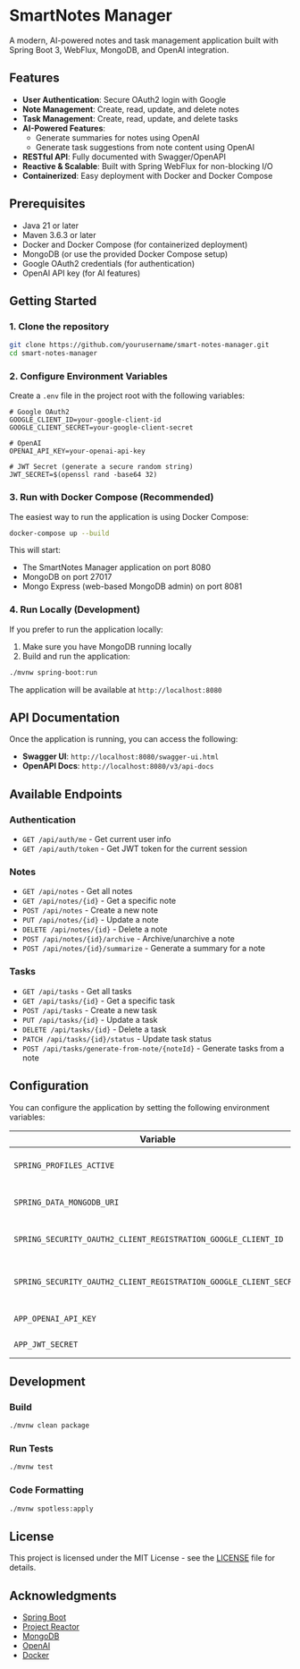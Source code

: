 # SmartNotes Manager

A modern, AI-powered notes and task management application built with Spring Boot 3, WebFlux, MongoDB, and OpenAI integration.

## Features

- **User Authentication**: Secure OAuth2 login with Google
- **Note Management**: Create, read, update, and delete notes
- **Task Management**: Create, read, update, and delete tasks
- **AI-Powered Features**:
  - Generate summaries for notes using OpenAI
  - Generate task suggestions from note content using OpenAI
- **RESTful API**: Fully documented with Swagger/OpenAPI
- **Reactive & Scalable**: Built with Spring WebFlux for non-blocking I/O
- **Containerized**: Easy deployment with Docker and Docker Compose

## Prerequisites

- Java 21 or later
- Maven 3.6.3 or later
- Docker and Docker Compose (for containerized deployment)
- MongoDB (or use the provided Docker Compose setup)
- Google OAuth2 credentials (for authentication)
- OpenAI API key (for AI features)

## Getting Started

### 1. Clone the repository

```bash
git clone https://github.com/yourusername/smart-notes-manager.git
cd smart-notes-manager
```

### 2. Configure Environment Variables

Create a `.env` file in the project root with the following variables:

```env
# Google OAuth2
GOOGLE_CLIENT_ID=your-google-client-id
GOOGLE_CLIENT_SECRET=your-google-client-secret

# OpenAI
OPENAI_API_KEY=your-openai-api-key

# JWT Secret (generate a secure random string)
JWT_SECRET=$(openssl rand -base64 32)
```

### 3. Run with Docker Compose (Recommended)

The easiest way to run the application is using Docker Compose:

```bash
docker-compose up --build
```

This will start:
- The SmartNotes Manager application on port 8080
- MongoDB on port 27017
- Mongo Express (web-based MongoDB admin) on port 8081

### 4. Run Locally (Development)

If you prefer to run the application locally:

1. Make sure you have MongoDB running locally
2. Build and run the application:

```bash
./mvnw spring-boot:run
```

The application will be available at `http://localhost:8080`

## API Documentation

Once the application is running, you can access the following:

- **Swagger UI**: `http://localhost:8080/swagger-ui.html`
- **OpenAPI Docs**: `http://localhost:8080/v3/api-docs`

## Available Endpoints

### Authentication

- `GET /api/auth/me` - Get current user info
- `GET /api/auth/token` - Get JWT token for the current session

### Notes

- `GET /api/notes` - Get all notes
- `GET /api/notes/{id}` - Get a specific note
- `POST /api/notes` - Create a new note
- `PUT /api/notes/{id}` - Update a note
- `DELETE /api/notes/{id}` - Delete a note
- `POST /api/notes/{id}/archive` - Archive/unarchive a note
- `POST /api/notes/{id}/summarize` - Generate a summary for a note

### Tasks

- `GET /api/tasks` - Get all tasks
- `GET /api/tasks/{id}` - Get a specific task
- `POST /api/tasks` - Create a new task
- `PUT /api/tasks/{id}` - Update a task
- `DELETE /api/tasks/{id}` - Delete a task
- `PATCH /api/tasks/{id}/status` - Update task status
- `POST /api/tasks/generate-from-note/{noteId}` - Generate tasks from a note

## Configuration

You can configure the application by setting the following environment variables:

| Variable | Description | Default |
|----------|-------------|---------|
| `SPRING_PROFILES_ACTIVE` | Active Spring profile | `dev` |
| `SPRING_DATA_MONGODB_URI` | MongoDB connection string | `mongodb://localhost:27017/smartnotes` |
| `SPRING_SECURITY_OAUTH2_CLIENT_REGISTRATION_GOOGLE_CLIENT_ID` | Google OAuth2 client ID | - |
| `SPRING_SECURITY_OAUTH2_CLIENT_REGISTRATION_GOOGLE_CLIENT_SECRET` | Google OAuth2 client secret | - |
| `APP_OPENAI_API_KEY` | OpenAI API key | - |
| `APP_JWT_SECRET` | JWT signing key | Randomly generated |

## Development

### Build

```bash
./mvnw clean package
```

### Run Tests

```bash
./mvnw test
```

### Code Formatting

```bash
./mvnw spotless:apply
```

## License

This project is licensed under the MIT License - see the [LICENSE](LICENSE) file for details.

## Acknowledgments

- [Spring Boot](https://spring.io/projects/spring-boot)
- [Project Reactor](https://projectreactor.io/)
- [MongoDB](https://www.mongodb.com/)
- [OpenAI](https://openai.com/)
- [Docker](https://www.docker.com/)
